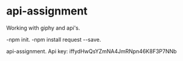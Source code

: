 # api-assignment
Working with giphy and api's.

-npm init.
-npm install request --save.

api-assignment. Api key:
iffydHwQsYZmNA4JmRNpn46K8F3P7NNb